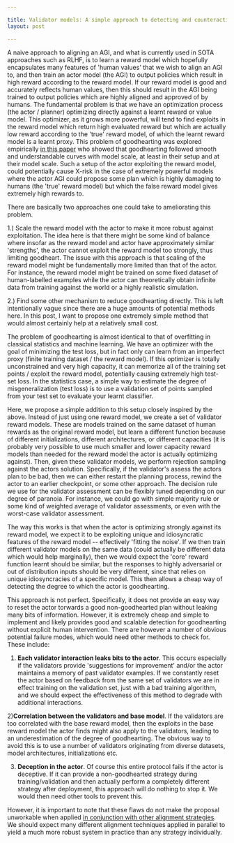 ```yaml
---

title: Validator models: A simple approach to detecting and counteracting goodhearting
layout: post

---
```


A naive approach to aligning an AGI, and what is currently used in SOTA approaches such as RLHF, is to learn a reward model which hopefully encapsulates many features of 'human values' that we wish to align an AGI to, and then train an actor model (the AGI) to output policies which result in high reward according to the reward model. If our reward model is good and accurately reflects human values, then this should result in the AGI being trained to output policies which are highly aligned and approved of by humans. The fundamental problem is that we have an optimization process (the actor / planner) optimizing directly against a learnt reward or value model. This optimizer, as it grows more powerful, will tend to find exploits in the reward model which return high evaluated reward but which are actually low reward according to the 'true' reward model, of which the learnt reward model is a learnt proxy. This problem of goodhearting was explored empirically [in this paper](https://arxiv.org/abs/2210.10760) who showed that goodhearting followed smooth and understandable curves with model scale, at least in their setup and at their model scale. Such a setup of the actor exploiting the reward model, could potentially cause X-risk in the case of extremely powerful models where the actor AGI could propose some plan which is highly damaging to humans (the 'true' reward model) but which the false reward model gives extremely high rewards to.

There are basically two approaches one could take to ameliorating this problem.

1.) Scale the reward model with the actor to make it more robust against exploitation. The idea here is that there might be some kind of balance where insofar as the reward model and actor have approximately similar 'strengths', the actor cannot exploit the reward model too strongly, thus limiting goodheart. The issue with this approach is that scaling of the reward model might be fundamentally more limited than that of the actor. For instance, the reward model might be trained on some fixed dataset of human-labelled examples while the actor can theoretically obtain infinite data from training against the world or a highly realistic simulation. 

2.) Find some other mechanism to reduce goodhearting directly. This is left intentionally vague since there are a huge amounts of potential methods here. In this post, I want to propose one extremely simple method that would almost certainly help at a relatively small cost.

The problem of goodhearting is almost identical to that of overfitting in classical statistics and machine learning. We have an optimizer with the goal of minimizing the test loss, but in fact only can learn from an imperfect proxy (finite training dataset / the reward model). If this optimizer is totally unconstrained and very high capacity, it can memorize all of the training set points / exploit the reward model, potentially causing extremely high test-set loss. In the statistics case, a simple way to estimate the degree of misgeneralization (test loss) is to use a validation set of points sampled from your test set to evaluate your learnt classifier. 

Here, we propose a simple addition to this setup closely inspired by the above. Instead of just using one reward model, we create a set of validator reward models. These are models trained on the same dataset of human rewards as the original reward model, but learn a different function because of different initializations, different architectures, or different capacities (it is probably very possible to use much smaller and lower capacity reward models than needed for the reward model the actor is actually optimizing against). Then, given these validator models, we perform rejection sampling against the actors solution. Specifically, if the validator's assess the actors plan to be bad, then we can either restart the planning process, rewind the actor to an earlier checkpoint, or some other approach. The decision rule we use for the validator assessment can be flexibly tuned depending on our degree of paranoia. For instance, we could go with simple majority rule or some kind of weighted average of validator assessments, or even with the worst-case validator assessment.

The way this works is that when the actor is optimizing strongly against its reward model, we expect it to be exploiting unique and idiosyncratic features of the reward model -- effectively 'fitting the noise'. If we then train different validator models on the same data (could actually be different data which would help marginally), then we would expect the 'core' reward function learnt should be similar, but the responses to highly adversarial or out of distribution inputs should be very different, since that relies on unique idiosyncracies of a specific model. This then allows a cheap way of detecting the degree to which the actor is goodhearting. 

This approach is not perfect. Specifically, it does not provide an easy way to reset the actor torwards a good non-goodhearted plan without leaking many bits of information. However, it is extremely cheap and simple to implement and likely provides good and scalable detection for goodhearting without explicit human intervention. There are however a number of obvious potential failure modes, which would need other methods to check for. These include:

1) **Each validator interaction leaks bits to the actor**. This occurs especially if the validators provide 'suggestions for improvement' and/or the actor maintains a memory of past validator examples. If we constantly reset the actor based on feedback from the same set of validators we are in effect training on the validation set, just with a bad training algorithm, and we should expect the effectiveness of this method to degrade with additional interactions.

2)**Correlation between the validators and base model**. If the validators are too correlated with the base reward model, then the exploits in the base reward model the actor finds might also apply to the validators, leading to an underestimation of the degree of goodhearting. The obvious way to avoid this is to use a number of validators originating from diverse datasets, model architectures, initializations etc.

3) **Deception in the actor**. Of course this entire protocol fails if the actor is deceptive. If it can provide a non-goodhearted strategy during training/validation and then actually perform a completely different strategy after deployment, this approach will do nothing to stop it. We would then need other tools to prevent this.

However, it is important to note that these flaws do not make the proposal unworkable when applied [in conjunction with other alignment strategies](https://www.beren.io/2023-02-19-The-solution-to-alignment-is-many-not-one/). We should expect many different alignment techniques applied in parallel to yield a much more robust system in practice than any strategy individually. 
